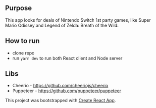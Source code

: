 ## Purpose
This app looks for deals of Nintendo Switch 1st party games, like Super Mario Odissey and Legend of Zelda: Breath of the Wild.

## How to run
- clone repo
- run `yarn dev` to run both React client and Node server

## Libs
- Cheerio - https://github.com/cheeriojs/cheerio
- Puppeteer - https://github.com/puppeteer/puppeteer

This project was bootstrapped with [Create React App](https://github.com/facebook/create-react-app).
